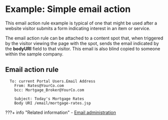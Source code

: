 # Example: Simple email action

This email action rule example is typical of one that might be used after a website visitor submits a form indicating interest in an item or service.

The email action rule can be attached to a content spot that, when triggered by the visitor viewing the page with the spot, sends the email indicated by the **bodyURI** field to that visitor. This email is also blind copied to someone within the sample company.

## Email action rule

```
  To: current Portal Users.Email Address
  	From: Rates@YourCo.com
  	bcc: Mortgage_Broker@YourCo.com
  	 
  	Subject: Today's Mortgage Rates
  	Body URI /email/mortgage-rates.jsp
```


???+ info "Related information"
	- [Email administration](../pzn_email_admin.md)

